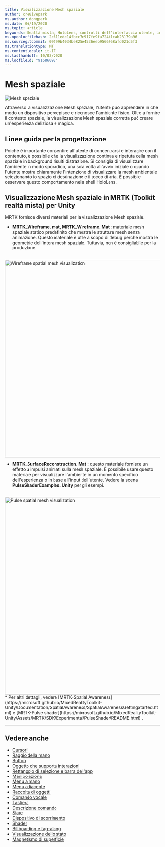 ```yaml
---
title: Visualizzazione Mesh spaziale
author: cre8ivepark
ms.author: dongpark
ms.date: 06/19/2020
ms.topic: article
keywords: Realtà mista, HoloLens, controlli dell'interfaccia utente, interazione, interfaccia utente, UX, progettazione di UX, interfaccia utente spaziale, interazione spaziale, interfaccia utente 3D, UX 3D
ms.openlocfilehash: 2c811edc14fbcc7c917fe9fa724f1cab23179a96
ms.sourcegitcommit: 09599b4034be825e4536eeb9566968afd021d5f3
ms.translationtype: MT
ms.contentlocale: it-IT
ms.lasthandoff: 10/03/2020
ms.locfileid: "91686092"
---
```

# <a name="spatial-mesh"></a>Mesh spaziale

![Mesh spaziale](images/MRTK_PulseShader_SpatialMesh.gif)

Attraverso la visualizzazione Mesh spaziale, l'utente può apprendere in che modo un dispositivo percepisce e riconosce l'ambiente fisico. Oltre a fornire il contesto spaziale, la visualizzazione Mesh spaziale corretta può creare un'esperienza deliziosa e magica.  

## <a name="design-guideline"></a>Linee guida per la progettazione
Poiché è importante consentire all'utente di concentrarsi e interagire con il contenuto, è possibile che la visualizzazione continua e ripetuta della mesh spaziale in background risulti distrazione. Si consiglia di visualizzare l'ambiente in modo sporadico, una sola volta all'avvio iniziale o quando l'utente mostra chiaramente l'intenzione di visualizzare la mesh ambientale selezionando lo spazio di destinazione e il tocco di aria. È possibile osservare questo comportamento nella shell HoloLens.
<br>


## <a name="spatial-mesh-visualization-in-mrtk-mixed-reality-toolkit-for-unity"></a>Visualizzazione Mesh spaziale in MRTK (Toolkit realtà mista) per Unity
MRTK fornisce diversi materiali per la visualizzazione Mesh spaziale.

- **MRTK_Wireframe. mat, MRTK_Wireframe. Mat** : materiale mesh spaziale statico predefinito che mostra le strutture mesh senza animazione. Questo materiale è utile a scopo di debug perché mostra le geometrie dell'intera mesh spaziale. Tuttavia, non è consigliabile per la produzione.
<br>
<img src="images/SurfaceReconstruction.jpg" alt="Wireframe spatial mesh visualization" width="640px">

- **MRTK_SurfaceReconstruction. Mat** : questo materiale fornisce un effetto a impulsi animati sulla mesh spaziale. È possibile usare questo materiale per visualizzare l'ambiente in un momento specifico dell'esperienza o in base all'input dell'utente. Vedere la scena **PulseShaderExamples. Unity** per gli esempi.
<br>
<img src="images/MRTK_SRMesh_Pulse.jpg" alt="Pulse spatial mesh visualization" width="640px">
* Per altri dettagli, vedere [MRTK-Spatial Awareness](https://microsoft.github.io/MixedRealityToolkit-Unity/Documentation/SpatialAwareness/SpatialAwarenessGettingStarted.html) e [MRTK-Pulse shader](https://microsoft.github.io/MixedRealityToolkit-Unity/Assets/MRTK/SDK/Experimental/PulseShader/README.html) .

<br>

---

## <a name="see-also"></a>Vedere anche

* [Cursori](cursors.md)
* [Raggio della mano](point-and-commit.md)
* [Button](button.md)
* [Oggetto che supporta interazioni](interactable-object.md)
* [Rettangolo di selezione e barra dell'app](app-bar-and-bounding-box.md)
* [Manipolazione](direct-manipulation.md)
* [Menu a mano](hand-menu.md)
* [Menu adiacente](near-menu.md)
* [Raccolta di oggetti](object-collection.md)
* [Comando vocale](voice-input.md)
* [Tastiera](keyboard.md)
* [Descrizione comando](tooltip.md)
* [Slate](slate.md)
* [Dispositivo di scorrimento](slider.md)
* [Shader](shader.md)
* [Billboarding e tag-along](billboarding-and-tag-along.md)
* [Visualizzazione dello stato](progress.md)
* [Magnetismo di superficie](surface-magnetism.md)
